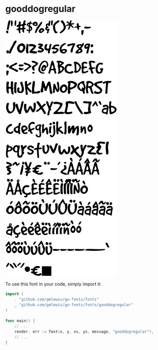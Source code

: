 # gooddogregular

![gooddogregular](gooddogregular.png)

To use this font in your code, simply import it:

```go
import (
	. "github.com/gmlewis/go-fonts/fonts"
	_ "github.com/gmlewis/go-fonts/fonts/gooddogregular"
)

func main() {
	// ...
	render, err := Text(x, y, xs, ys, message, "gooddogregular"),
	// ...
}
```
